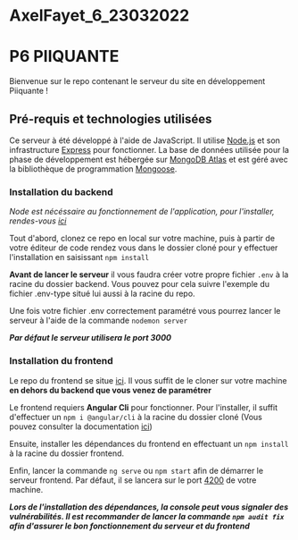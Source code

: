 # AxelFayet_6_23032022

<h1>P6 PIIQUANTE</h1>
  <p>Bienvenue sur le repo contenant le serveur du site en développement Piiquante !</p>
<h2>Pré-requis et technologies utilisées</h2>
  <p>Ce serveur à été développé à l'aide de JavaScript. Il utilise <a href="https://nodejs.org/">Node.js</a> et son infrastructure <a href="https://expressjs.com/fr/">Express</a> pour fonctionner.
  La base de données utilisée pour la phase de développement est hébergée sur <a href="https://www.mongodb.com/">MongoDB Atlas</a> et est géré avec la bibliothèque de programmation <a href="https://mongoosejs.com/">Mongoose</a>.</p>
<h3>Installation du backend</h3>
	<em>Node est nécéssaire au fonctionnement de l'application, pour l'installer, rendes-vous <a href="https://nodejs.org/en/download/">ici</a></em>
  <p>Tout d'abord, clonez ce repo en local sur votre machine, puis à partir de votre éditeur de code rendez vous dans le dossier cloné pour y effectuer
	l'installation en saisissant <code>npm install</code></p>
	<p><strong>Avant de lancer le serveur</strong> il vous faudra créer votre propre fichier <code>.env</code> à la racine du dossier backend. Vous pouvez pour cela suivre l'exemple du fichier .env-type situé lui aussi à la racine du repo.</p>
	<p>Une fois votre fichier .env correctement paramétré vous pourrez lancer le serveur à l'aide de la commande <code>nodemon server</code></p>
	<strong><em>Par défaut le serveur utilisera le port 3000</em></strong>
<h3>Installation du frontend</h3>
	<p>Le repo du frontend se situe <a href="https://github.com/OpenClassrooms-Student-Center/Web-Developer-P6">ici</a>. Il vous suffit de le cloner sur votre machine <strong>en dehors du backend que vous venez de paramétrer</strong></p>
	<p>Le frontend requiers <strong>Angular Cli</strong> pour fonctionner. Pour l'installer, il suffit d'effectuer un <code>npm i @angular/cli</code> à la racine du dossier cloné (Vous pouvez consulter la documentation <a href="https://angular.io/cli">ici</a>)</p>
	<p>Ensuite, installer les dépendances du frontend en effectuant un <code>npm install</code> à la racine du dossier frontend.</p>
	<p>Enfin, lancer la commande <code>ng serve</code> ou <code>npm start</code> afin de démarrer le serveur frontend. Par défaut, il se lancera sur le port <a href="http://localhost:4200">4200</a> de votre machine.</p>
	<strong><em>Lors de l'installation des dépendances, la console peut vous signaler des vulnérabilités. Il est recommander de lancer la commande <code>npm audit fix</code> afin d'assurer le bon fonctionnement du serveur et du frontend</em></strong>
